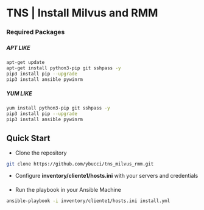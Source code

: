 # TNS | Install Milvus and RMM

### Required Packages

###
##### APT LIKE
```bash
apt-get update
apt-get install python3-pip git sshpass -y
pip3 install pip --upgrade
pip3 install ansible pywinrm
```

##### YUM LIKE
```bash
yum install python3-pip git sshpass -y
pip3 install pip --upgrade
pip3 install ansible pywinrm
```
## Quick Start

- Clone the repository
```bash
git clone https://github.com/ybucci/tns_milvus_rmm.git
```

- Configure **inventory/cliente1/hosts.ini** with your servers and credentials
####
- Run the playbook in your Ansible Machine

```bash
ansible-playbook -i inventory/cliente1/hosts.ini install.yml
```